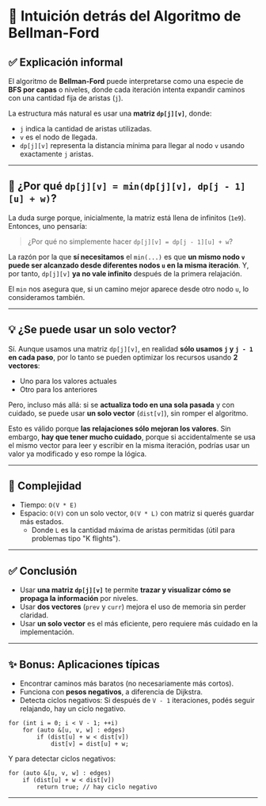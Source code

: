 # 🧠 Intuición detrás del Algoritmo de Bellman-Ford

## ✅ Explicación informal

El algoritmo de **Bellman-Ford** puede interpretarse como una especie de **BFS por capas** o niveles, donde cada iteración intenta expandir caminos con una cantidad fija de aristas (`j`).

La estructura más natural es usar una **matriz `dp[j][v]`**, donde:

- `j` indica la cantidad de aristas utilizadas.
- `v` es el nodo de llegada.
- `dp[j][v]` representa la distancia mínima para llegar al nodo `v` usando exactamente `j` aristas.

---

## 🤔 ¿Por qué `dp[j][v] = min(dp[j][v], dp[j - 1][u] + w)`?

La duda surge porque, inicialmente, la matriz está llena de infinitos (`1e9`). Entonces, uno pensaría:

> ¿Por qué no simplemente hacer `dp[j][v] = dp[j - 1][u] + w`?

La razón por la que **sí necesitamos** el `min(...)` es que **un mismo nodo `v` puede ser alcanzado desde diferentes nodos `u` en la misma iteración**. Y, por tanto, `dp[j][v]` **ya no vale infinito** después de la primera relajación.

El `min` nos asegura que, si un camino mejor aparece desde otro nodo `u`, lo consideramos también.

---

## 💡 ¿Se puede usar un solo vector?

Sí. Aunque usamos una matriz `dp[j][v]`, en realidad **sólo usamos `j` y `j - 1` en cada paso**, por lo tanto se pueden optimizar los recursos usando **2 vectores**:

- Uno para los valores actuales
- Otro para los anteriores

Pero, incluso más allá: si se **actualiza todo en una sola pasada** y con cuidado, se puede usar **un solo vector** (`dist[v]`), sin romper el algoritmo.

Esto es válido porque **las relajaciones sólo mejoran los valores**. Sin embargo, **hay que tener mucho cuidado**, porque si accidentalmente se usa el mismo vector para leer y escribir en la misma iteración, podrías usar un valor ya modificado y eso rompe la lógica.

---

## 🧮 Complejidad

- Tiempo: `O(V * E)`
- Espacio: `O(V)` con un solo vector, `O(V * L)` con matriz si querés guardar más estados.
  - Donde `L` es la cantidad máxima de aristas permitidas (útil para problemas tipo "K flights").

---

## ✅ Conclusión

- Usar **una matriz `dp[j][v]`** te permite **trazar y visualizar cómo se propaga la información** por niveles.
- Usar **dos vectores** (`prev` y `curr`) mejora el uso de memoria sin perder claridad.
- Usar **un solo vector** es el más eficiente, pero requiere más cuidado en la implementación.

---

## ✨ Bonus: Aplicaciones típicas

- Encontrar caminos más baratos (no necesariamente más cortos).
- Funciona con **pesos negativos**, a diferencia de Dijkstra.
- Detecta ciclos negativos: Si después de `V - 1` iteraciones, podés seguir relajando, hay un ciclo negativo.

```
for (int i = 0; i < V - 1; ++i)
    for (auto &[u, v, w] : edges)
        if (dist[u] + w < dist[v])
            dist[v] = dist[u] + w;
```

Y para detectar ciclos negativos:

```
for (auto &[u, v, w] : edges)
    if (dist[u] + w < dist[v])
        return true; // hay ciclo negativo
```

---
